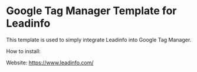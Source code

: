 # Google Tag Manager Template for Leadinfo

This template is used to simply integrate Leadinfo into Google Tag Manager.

How to install: 

Website: https://www.leadinfo.com/
